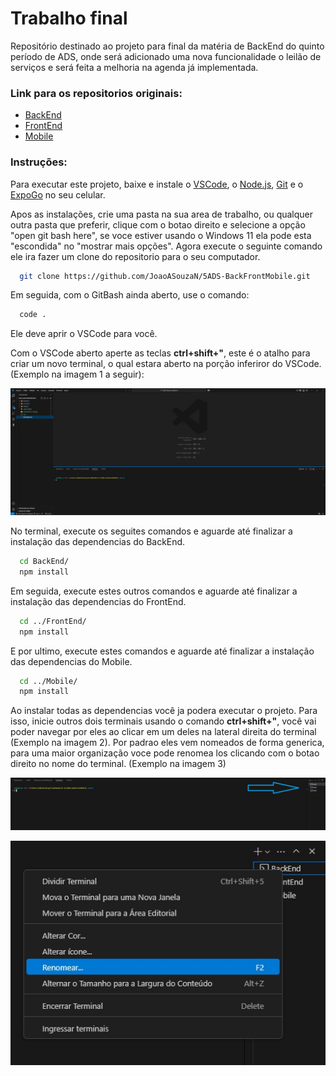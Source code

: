 # Trabalho final

Repositório destinado ao projeto para final da matéria de BackEnd do quinto período de ADS, onde será adicionado uma nova funcionalidade o leilão de serviços e será feita a melhoria na agenda já implementada.

### Link para os repositorios originais:

 - [BackEnd](https://github.com/samuelmuzy/Handyman-back)
 - [FrontEnd](https://github.com/samuelmuzy/HandymanFront)
 - [Mobile](https://github.com/uVictorA/HandmanAPP2)

### Instruções:

Para executar este projeto, baixe e instale o [VSCode](https://code.visualstudio.com/download), o [Node.js](https://nodejs.org/pt/download), [Git](https://git-scm.com/downloads/win) e o [ExpoGo](https://play.google.com/store/apps/details?id=host.exp.exponent) no seu celular.

Apos as instalações, crie uma pasta na sua area de trabalho, ou qualquer outra pasta que preferir, clique com o botao direito e selecione a opção "open git bash here", se voce estiver usando o Windows 11 ela pode esta "escondida" no "mostrar mais opções". Agora execute o seguinte comando ele ira fazer um clone do repositorio para o seu computador.

```bash
  git clone https://github.com/JoaoASouzaN/5ADS-BackFrontMobile.git
```
Em seguida, com o GitBash ainda aberto, use o comando:
```bash
  code .
```
Ele deve aprir o VSCode para você.

Com o VSCode aberto aperte as teclas **ctrl+shift+"**, este é o atalho para criar um novo terminal, o qual estara aberto na porção inferiror do VSCode. (Exemplo na imagem 1 a seguir):

![imagem 1 - Porção inferior da tela principal do VSCode.](ExemploVSCode.jpg "imagem 1 - Exemplo da localização do terminal no VSCode. Porção inferior da tela.")

No terminal, execute os seguites comandos e aguarde até finalizar a instalação das dependencias do BackEnd.
```bash
  cd BackEnd/
  npm install
```
Em seguida, execute estes outros comandos e aguarde até finalizar a instalação das dependencias do FrontEnd.
```bash
  cd ../FrontEnd/
  npm install
```
E por ultimo, execute estes comandos e aguarde até finalizar a instalação das dependencias do Mobile.
```bash
  cd ../Mobile/
  npm install
```
Ao instalar todas as dependencias você ja podera executar o projeto. Para isso, inicie outros dois terminais usando o comando **ctrl+shift+"**, você vai poder navegar por eles ao clicar em um deles na lateral direita do terminal (Exemplo na imagem 2). Por padrao eles vem nomeados de forma generica, para uma maior organização voce pode renomea los clicando com o botao direito no nome do terminal. (Exemplo na imagem 3)

![imagem 2 - Porção inferior direita da tela principal do VSCode.](TerminalVSCode.jpg "imagem 2 - Localização do seletor de terminais no VSCode. Porção inferior direita da tela.")

![imagem 3 - Porção inferior direita da tela principal do VSCode.](RenomearTerminal.jpg "imagem 3 - Clique com o botao direito em cima do terminal que vai ser renomeado. Porção inferior direita da tela.")
